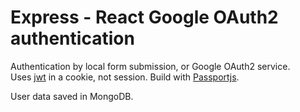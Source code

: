 # Express - React Google OAuth2 authentication
  
Authentication by local form submission, or Google OAuth2 service.  
Uses [jwt](https://jwt.io) in a cookie, not session. Build with [Passportjs](https://passportjs.org).  
  
User data saved in MongoDB.  
  